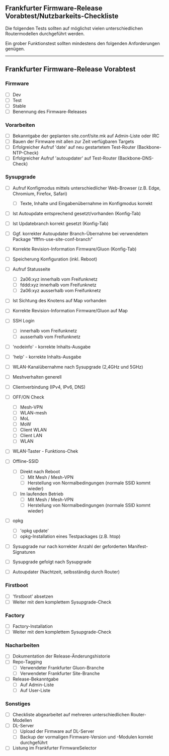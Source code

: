 ## Frankfurter Firmware-Release Vorabtest/Nutzbarkeits-Checkliste

Die folgenden Tests sollten auf möglichst vielen unterschiedlichen Routermodellen durchgeführt werden.

Ein grober Funktionstest sollten mindestens den folgenden Anforderungen genügen.

---

## Frankfurter Firmware-Release Vorabtest

### Firmware
- [ ] Dev
- [ ] Test
- [ ] Stable
- [ ] Benennung des Firmware-Releases

### Vorarbeiten
- [ ] Bekanntgabe der geplanten site.conf/site.mk auf Admin-Liste oder IRC
- [ ] Bauen der Firmware mit allen zur Zeit verfügbaren Targets
- [ ] Erfolgreicher Aufruf 'date' auf neu gestartetem Test-Router (Backbone-NTP-Check)
- [ ] Erfolgreicher Aufruf 'autoupdater' auf Test-Router (Backbone-DNS-Check)  

### Sysupgrade 
- [ ] Aufruf Konfigmodus mittels unterschiedlicher Web-Browser (z.B. Edge, Chromium, Firefox, Safari)
  - [ ] Texte, Inhalte und Eingabenübernahme im Konfigmodus korrekt
- [ ] Ist Autoupdate entsprechend gesetzt/vorhanden (Konfig-Tab)
- [ ] Ist Updatebranch korrekt gesetzt (Konfig-Tab)
- [ ] Ggf. korrekter Autoupdater Branch-Übernahme bei verwendetem Package "ffffm-use-site-conf-branch"
- [ ] Korrekte Revision-Information Firmware/Gluon (Konfig-Tab)
- [ ] Speicherung Konfiguration (inkl. Reboot)
- [ ] Aufruf Statusseite
  - [ ] 2a06:xyz innerhalb vom Freifunknetz
  - [ ] fddd:xyz innerhalb vom Freifunknetz
  - [ ] 2a06:xyz ausserhalb vom Freifunknetz
- [ ] Ist Sichtung des Knotens auf Map vorhanden
- [ ] Korrekte Revision-Information Firmware/Gluon auf Map
- [ ] SSH Login
  - [ ] innerhalb vom Freifunknetz
  - [ ] ausserhalb vom Freifunknetz
- [ ] 'nodeinfo' - korrekte Inhalts-Ausgabe
- [ ] 'help' - korrekte Inhalts-Ausgabe
- [ ] WLAN-Kanalübernahme nach Sysupgrade (2,4GHz und 5GHz)
- [ ] Meshverhalten generell
- [ ] Clientverbindung (IPv4, IPv6, DNS)
- [ ] OFF/ON Check
  - [ ] Mesh-VPN
  - [ ] WLAN-mesh
  - [ ] MoL
  - [ ] MoW
  - [ ] Client WLAN
  - [ ] Client LAN
  - [ ] WLAN
- [ ] WLAN-Taster - Funktions-Chek
- [ ] Offline-SSID
  - [ ] Direkt nach Reboot
    - [ ] Mit Mesh / Mesh-VPN
    - [ ] Herstellung von Normalbedingungen (normale SSID kommt wieder)
  - [ ] Im laufenden Betrieb
    - [ ] Mit Mesh / Mesh-VPN
    - [ ] Herstellung von Normalbedingungen (normale SSID kommt wieder)
- [ ] opkg
  - [ ] 'opkg update'
  - [ ] opkg-Installation eines Testpackages (z.B. htop)
- [ ] Sysupgrade nur nach korrekter Anzahl der geforderten Manifest-Signaturen 
- [ ] Sysupgrade gefolgt nach Sysupgrade
- [ ] Autoupdater (Nachtzeit, selbsständig durch Router)


### Firstboot
- [ ] 'firstboot' absetzen
- [ ] Weiter mit dem komplettem Sysupgrade-Check

### Factory
- [ ] Factory-Installation
- [ ] Weiter mit dem komplettem Sysupgrade-Check

### Nacharbeiten
- [ ] Dokumentation der Release-Änderungshistorie
- [ ] Repo-Tagging 
  - [ ] Verwendeter Frankfurter Gluon-Branche
  - [ ] Verwendeter Frankfurter Site-Branche
- [ ] Release-Bekanntgabe
  - [ ] Auf Admin-Liste
  - [ ] Auf User-Liste

### Sonstiges
- [ ] Checkliste abgearbeitet auf mehreren unterschiedlichen Router-Modellen
- [ ] DL-Server
  - [ ] Upload der Firmware auf DL-Server
  - [ ] Backup der vormaligen Firmware-Version und -Modulen korrekt durchgeführt
- [ ] Listung im Frankfurter FirmwareSelector  

